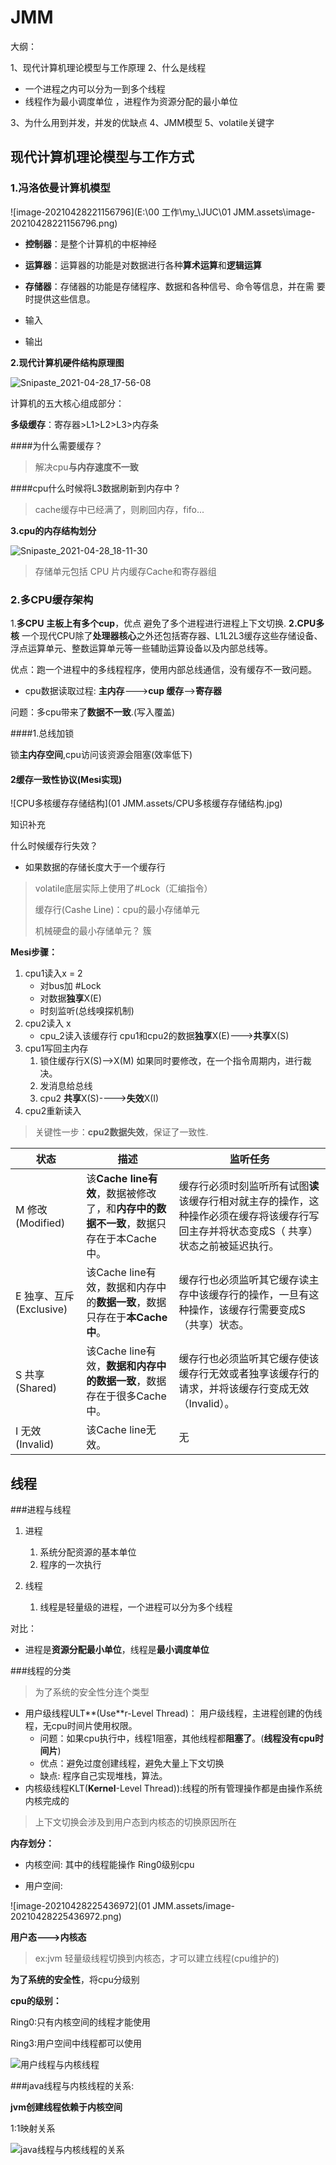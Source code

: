 # JMM

大纲：

1、现代计算机理论模型与工作原理
2、什么是线程

* 一个进程之内可以分为一到多个线程
* 线程作为最小调度单位 ，进程作为资源分配的最小单位

3、为什么用到并发，并发的优缺点
4、JMM模型
5、volatile关键字

## 现代计算机理论模型与工作方式

### 1.冯洛依曼计算机模型

![image-20210428221156796](E:\00 工作\my_\JUC\01 JMM.assets\image-20210428221156796.png)

* **控制器**：是整个计算机的中枢神经
* **运算器**：运算器的功能是对数据进行各种**算术运算**和**逻辑运算**
* **存储器**：存储器的功能是存储程序、数据和各种信号、命令等信息，并在需
  要时提供这些信息。

* 输入 
* 输出

**2.现代计算机硬件结构原理图**

![Snipaste_2021-04-28_17-56-08](picture/Snipaste_2021-04-28_17-56-08.png)

计算机的五大核心组成部分：

**多级缓存**：寄存器>L1>L2>L3>内存条 

####为什么需要缓存？

> 解决cpu**与内存速度不一致**

####cpu什么时候将L3数据刷新到内存中 ?

> cache缓存中已经满了，则刷回内存，fifo...

**3.cpu的内存结构划分**

![Snipaste_2021-04-28_18-11-30](.\picture\Snipaste_2021-04-28_18-11-30.png)

> 存储单元包括 CPU 片内缓存Cache和寄存器组

### 2.多CPU缓存架构

1.**多CPU**
**主板上有多个cup**，优点 避免了多个进程进行进程上下文切换.
**2.CPU多核**
一个现代CPU除了**处理器核心**之外还包括寄存器、L1L2L3缓存这些存储设备、浮点运算单元、整数运算单元等一些辅助运算设备以及内部总线等。

优点：跑一个进程中的多线程程序，使用内部总线通信，没有缓存不一致问题。

* cpu数据读取过程: **主内存**--->**cup 缓存**-->**寄存器**

问题：多cpu带来了**数据不一致**.(写入覆盖)

####1.总线加锁

锁**主内存空间**,cpu访问该资源会阻塞(效率低下)

#### 2缓存一致性协议(Mesi实现)

![CPU多核缓存存储结构](01 JMM.assets/CPU多核缓存存储结构.jpg)

知识补充

什么时候缓存行失效？

* 如果数据的存储长度大于一个缓存行

> volatile底层实际上使用了#Lock（汇编指令）
>
> 缓存行(Cashe Line)：cpu的最小存储单元
>
> 机械硬盘的最小存储单元？ 簇

**Mesi步骤：**

1. cpu1读入x =  2
   - 对bus加 #Lock
   - 对数据**独享**X(E)
   - 时刻监听(总线嗅探机制)
2. cpu2读入 x
   - cpu_2读入该缓存行  cpu1和cpu2的数据**独享**X(E)--->**共享**X(S)   
3. cpu1写回主内存
   1. 锁住缓存行X(S)-->X(M) 		如果同时要修改，在一个指令周期内，进行裁决。
   2. 发消息给总线
   3. cpu2 **共享**X(S)---->**失效**X(I) 
4. cpu2重新读入

> 关键性一步：**cpu2数据失效**，保证了一致性.

| **状态**                  | **描述**                                                     | **监听任务**                                                 |
| ------------------------- | ------------------------------------------------------------ | ------------------------------------------------------------ |
| M 修改 (Modified)         | 该**Cache  line有效**，数据被修改了，和**内存中的数据不一致**，数据只存在于本Cache中。 | 缓存行必须时刻监听所有试图**读**该缓存行相对就主存的操作，这种操作必须在缓存将该缓存行写回主存并将状态变成S（  共享）状态之前被延迟执行。 |
| E 独享、互斥  (Exclusive) | 该Cache  line有效，数据和内存中的**数据一致**，数据只存在于**本Cache中**。 | 缓存行也必须监听其它缓存读主存中该缓存行的操作，一旦有这种操作，该缓存行需要变成S（共享）状态。 |
| S 共享 (Shared)           | 该Cache  line有效，**数据和内存中的数据一致**，数据存在于很多Cache中。 | 缓存行也必须监听其它缓存使该缓存行无效或者独享该缓存行的请求，并将该缓存行变成无效（Invalid）。 |
| I 无效 (Invalid)          | 该Cache  line无效。                                          | 无                                                           |

## 线程

###进程与线程

1. 进程
   1. 系统分配资源的基本单位
   2. 程序的一次执行

2. 线程
   1. 线程是轻量级的进程，一个进程可以分为多个线程

对比：

* 进程是**资源分配最小单位**，线程是**最小调度单位**

###线程的分类

>  为了系统的安全性分连个类型

* 用户级线程ULT**(Use**r-Level Thread)：  用户级线程，主进程创建的伪线程，无cpu时间片使用权限。
  * 问题：如果cpu执行中，线程1阻塞，其他线程都**阻塞了**。(**线程没有cpu时间片**)
  * 优点：避免过度创建线程，避免大量上下文切换
  * 缺点:   程序自己实现堆栈，算法。
* 内核级线程KLT(**Kernel**-Level Thread)):线程的所有管理操作都是由操作系统内核完成的

> 上下文切换会涉及到用户态到内核态的切换原因所在

**内存划分：**

* 内核空间: 其中的线程能操作 Ring0级别cpu

* 用户空间:

![image-20210428225436972](01 JMM.assets/image-20210428225436972.png)

**用户态--->内核态**

> ex:jvm 轻量级线程切换到内核态，才可以建立线程(cpu维护的)

**为了系统的安全性**，将cpu分级别

**cpu的级别：**

Ring0:只有内核空间的线程才能使用

Ring3:用户空间中线程都可以使用

![用户线程与内核线程](.\picture\用户线程与内核线程.png)

###java线程与内核线程的关系:

**jvm创建线程依赖于内核空间**

1:1映射关系

![java线程与内核线程的关系](.\picture\java线程与内核线程的关系.png)

